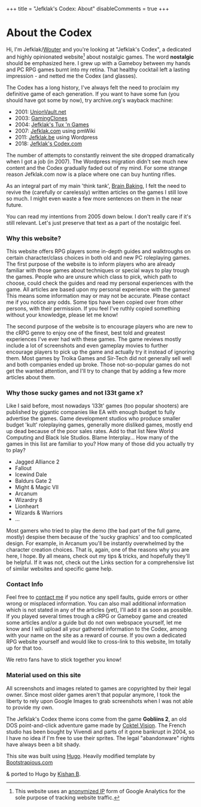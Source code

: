 +++
title = "Jefklak's Codex: About"
disableComments = true
+++

# About the Codex

Hi, I'm Jefklak/[Wouter](https://brainbaking.com/about/) and you're looking at "Jefklak's Codex", a dedicated and highly opinionated website[^1] about nostalgic games. The word **nostalgic** should be emphasized here. I grew up with a Gameboy between my hands and PC RPG games burnt into my retina. That healthy cocktail left a lasting impression - and netted me the Codex (and glasses).

The Codex has a long history, I've always felt the need to proclaim my definitive game of each generation. If you want to have some fun (you should have got some by now), try archive.org's wayback machine:

- 2001: [UnionVault.net](https://web.archive.org/web/20020529210353/http://www.unionvault.net:80/)
- 2003: [GamingClones](https://web.archive.org/web/20030420061718/http://gamingclones.com:80/)
- 2004: [Jefklak's Tux 'n Games](https://web.archive.org/web/20041206113458/http://jefklak.suidzer0.org:80/)
- 2007: [Jefklak.com](https://web.archive.org/web/20070512212547/http://www.jefklak.com:80/Main/HomePage) using pmWiki
- 2011: [Jefklak.be](https://web.archive.org/web/20110107221804/http://jefklak.be) using Wordpress
- 2018: [Jefklak's Codex.com](https://jefklakscodex.com)

The number of attempts to constantly reinvent the site dropped dramatically when I got a job (in 2007). The Wordpress migration didn't see much new content and the Codex gradually faded out of my mind. For some strange reason Jefklak.com now is a place where one can buy hunting rifles. 

As an integral part of my main 'think tank', [Brain Baking](https://brainbaking.com/), I felt the need to revive the (carefully or carelessly) written articles on the games I still love so much. I might even waste a few more sentences on them in the near future. 

You can read my intentions from 2005 down below. I don't really care if it's still relevant. Let's just preserve that text as a part of the nostalgic feel. 

### Why this website?

This website offers RPG players some in-depth guides and walktroughs on certain character/class choices in both old and new PC roleplaying games. The first purpose of the website is to inform players who are already familiar with those games about techniques or special ways to play trough the games. People who are unsure which class to pick, which path to choose, could check the guides and read my personal experiences with the game. All articles are based upon my personal experience with the games! This means some information may or may not be accurate. Please contact me if you notice any odds. Some tips have been copied over from other persons, with their permission. If you feel I've ruthly copied something without your knowledge, please let me know!

The second purpose of the website is to encourage players who are new to the cRPG genre to enjoy one of the finest, best told and greatest experiences I've ever had with these games. The game reviews mostly include a lot of screenshots and even gameplay movies to further encourage players to pick up the game and actually try it instead of ignoring them. Most games by Troika Games and Sir-Tech did not generally sell well and both companies ended up broke. Those not-so-popular games do not get the wanted attention, and I'll try to change that by adding a few more articles about them.

### Why those sucky games and not l33t game x?

Like I said before, most nowadays 'l33t' games (too popular shooters) are published by gigantic companies like EA with enough budget to fully advertise the games. Game development studios who produce smaller budget 'kult' roleplaying games, generally more disliked games, mostly end up dead because of the poor sales rates. Add to that list New World Computing and Black Isle Studios. Blame Interplay... 
How many of the games in this list are familiar to you? How many of those did you actually try to play?

- Jagged Alliance 2
- Fallout
- Icewind Dale
- Baldurs Gate 2
- Might & Magic VII
- Arcanum
- Wizardry 8
- Lionheart
- Wizards & Warriors
- ...

Most gamers who tried to play the demo (the bad part of the full game, mostly) despise them because of the 'sucky graphics' and too complicated design. For example, in Arcanum you'll be instantly overwhelmed by the character creation choices. That is, again, one of the reasons why you are here, I hope. By all means, check out my tips & tricks, and hopefully they'll be helpful. If it was not, check out the Links section for a comprehensive list of similar websites and specific game help.

### Contact Info

Feel free to [contact me](https://brainbaking.com/about/) if you notice any spell faults, guide errors or other wrong or misplaced information. You can also mail additional information which is not stated in any of the articles (yet), I'll add it as soon as possible. If you played several times trough a cRPG or Gameboy game and created some articles and/or a guide but do not own webspace yourself, let me know and I will upload all your gathered information to the Codex, among with your name on the site as a reward of course. If you own a dedicated RPG website yourself and would like to cross-link to this website, Im totally up for that too. 

We retro fans have to stick together you know!

### Material used on this site

All screenshots and images related to games are copyrighted by their legal owner. Since most older games aren't that popular anymore, I took the liberty to rely upon Google Images to grab screenshots when I was not able to provide my own. 

The Jefklak's Codex theme icons come from the game **Gobliins 2**, an old DOS point-and-click adventure game made by [Coktel Vision](https://en.wikipedia.org/wiki/Coktel_Vision). The French studio has been bought by Vivendi and parts of it gone bankrupt in 2004, so I have no idea if I'm free to use their sprites. The legal "abandonware" rights have always been a bit shady. 

This site was built using [Hugo](http://gohugo.io/). Heavily modified template by <a href="https://bootstrapious.com/free-templates" class="external">Bootstrapious.com</a>
<!-- Not removing this link is part of the licence conditions of the template. Thanks for understanding :) -->
&amp; ported to Hugo by <a href="https://github.com/kishaningithub">Kishan B</a>.

[^1]: This website uses an [anonymized IP](https://support.google.com/analytics/answer/2763052?hl=en) form of Google Analytics for the sole purpose of tracking website traffic.    